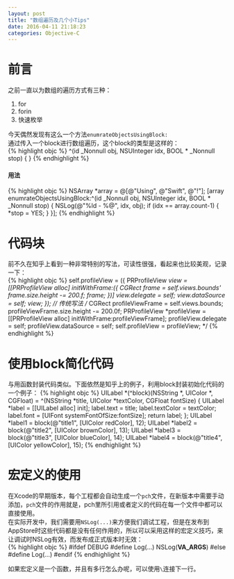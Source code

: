```yaml
---
layout: post
title: "数组遍历及几个小Tips"
date: 2016-04-11 21:18:23
categories: Objective-C
---
```


# 前言

之前一直以为数组的遍历方式有三种：   
1. for   
2. forin   
3. 快速枚举   

今天偶然发现有这么一个方法`enumrateObjectsUsingBlock:`   
通过传入一个block进行数组遍历，这个block的类型是这样的：      
{% highlight objc %}
^(id _Nonnull obj, NSUInteger idx, BOOL * _Nonnull stop) {
}
{% endhighlight %}

#### 用法

{% highlight objc %}
NSArray *array = @[@"Using", @"Swift", @"!"];
[array enumrateObjectsUsingBlock:^(id _Nonnull obj, NSUInteger idx, BOOL * _Nonnull stop) {
	NSLog(@"%ld - %@", idx, obj);
	if (idx == array.count-1) { 
		*stop = YES;
	}
}];
{% endhighlight %}

# 代码块

前不久在知乎上看到一种非常特别的写法，可读性很强，看起来也比较美观，记录一下：   
{% highlight objc %}
self.profileView = ({
	PRProfileView *view = [[PRProfileView alloc] initWithFrame:({
		CGRect frame = self.views.bounds'
		frame.size.height -= 200.f;
		frame;
	})]
	view.delegate = self;
	view.dataSource = self;
	view;
});
// 传统写法
/*
CGRect profileViewFrame = self.views.bounds;
profileViewFrame.size.height -= 200.0f;
PRProfileView *profileView = [[PRProfileView alloc] initWithFrame:profileViewFrame];
profileView.delegate = self;
profileView.dataSource = self;
self.profileView = profileView;
*/
{% endhighlight %}

# 使用block简化代码
 
与用函数封装代码类似。下面依然是知乎上的例子，利用block封装初始化代码的一个例子：
{% highlight objc %}
UILabel *(^block)(NSString *, UIColor *, CGFloat) = ^(NSString *title, UIColor *textColor, CGFloat fontSize) {
	UILabel *label = [[UILabel alloc] init];
	label.text = title;
	label.textColor = textColor;
	label.font = [UIFont systemFontOfSize:fontSize];
	return label;
};
UILabel *label1 = block(@"title1", [UIColor redColor], 12);
UILabel *label2 = block(@"title2", [UIColor brownColor], 13);
UILabel *label3 = block(@"title3", [UIColor blueColor], 14);
UILabel *label4 = block(@"title4", [UIColor yellowColor], 15);
{% endhighlight %}

# 宏定义的使用

在Xcode的早期版本，每个工程都会自动生成一个`pch`文件，在新版本中需要手动添加，`pch`文件的作用就是，pch里所引用或者定义的代码在每一个文件中都可以直接使用。   
在实际开发中，我们需要用`NSLog(...)`来方便我们调试工程，但是在发布到AppStore时这些代码都是没有任何作用的，所以可以采用这样的宏定义技巧，来让调试时NSLog有效，而发布成正式版本时无效：   
{% highlight objc %}
#ifdef DEBUG
#define Log(...) NSLog(__VA_ARGS__)
#else
#define Log(...)
#endif
{% endhighlight %}   

如果宏定义是一个函数，并且有多行怎么办呢，可以使用`\`连接下一行。